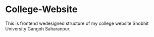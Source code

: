 # College-Website
This is frontend wedesigned structure of my college website Shobhit University Gangoh Saharanpur.
